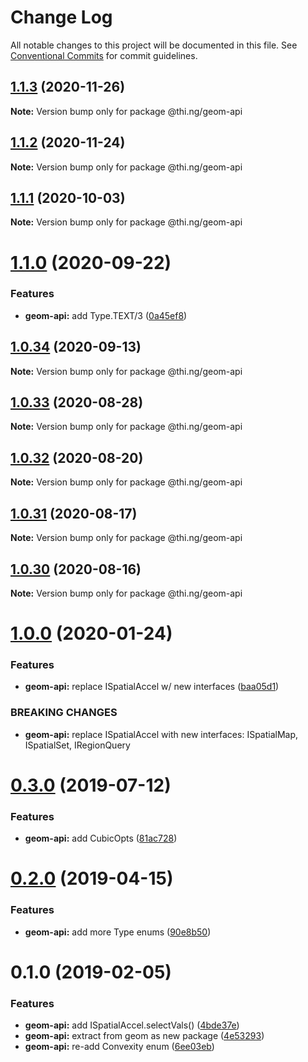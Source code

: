 # Change Log

All notable changes to this project will be documented in this file.
See [Conventional Commits](https://conventionalcommits.org) for commit guidelines.

## [1.1.3](https://github.com/thi-ng/umbrella/compare/@thi.ng/geom-api@1.1.2...@thi.ng/geom-api@1.1.3) (2020-11-26)

**Note:** Version bump only for package @thi.ng/geom-api





## [1.1.2](https://github.com/thi-ng/umbrella/compare/@thi.ng/geom-api@1.1.1...@thi.ng/geom-api@1.1.2) (2020-11-24)

**Note:** Version bump only for package @thi.ng/geom-api





## [1.1.1](https://github.com/thi-ng/umbrella/compare/@thi.ng/geom-api@1.1.0...@thi.ng/geom-api@1.1.1) (2020-10-03)

**Note:** Version bump only for package @thi.ng/geom-api





# [1.1.0](https://github.com/thi-ng/umbrella/compare/@thi.ng/geom-api@1.0.34...@thi.ng/geom-api@1.1.0) (2020-09-22)


### Features

* **geom-api:** add Type.TEXT/3 ([0a45ef8](https://github.com/thi-ng/umbrella/commit/0a45ef8aa99d3dab1bb98c503cf87d1bef0ab8e2))





## [1.0.34](https://github.com/thi-ng/umbrella/compare/@thi.ng/geom-api@1.0.33...@thi.ng/geom-api@1.0.34) (2020-09-13)

**Note:** Version bump only for package @thi.ng/geom-api





## [1.0.33](https://github.com/thi-ng/umbrella/compare/@thi.ng/geom-api@1.0.32...@thi.ng/geom-api@1.0.33) (2020-08-28)

**Note:** Version bump only for package @thi.ng/geom-api





## [1.0.32](https://github.com/thi-ng/umbrella/compare/@thi.ng/geom-api@1.0.31...@thi.ng/geom-api@1.0.32) (2020-08-20)

**Note:** Version bump only for package @thi.ng/geom-api





## [1.0.31](https://github.com/thi-ng/umbrella/compare/@thi.ng/geom-api@1.0.30...@thi.ng/geom-api@1.0.31) (2020-08-17)

**Note:** Version bump only for package @thi.ng/geom-api





## [1.0.30](https://github.com/thi-ng/umbrella/compare/@thi.ng/geom-api@1.0.29...@thi.ng/geom-api@1.0.30) (2020-08-16)

**Note:** Version bump only for package @thi.ng/geom-api





# [1.0.0](https://github.com/thi-ng/umbrella/compare/@thi.ng/geom-api@0.3.8...@thi.ng/geom-api@1.0.0) (2020-01-24)

### Features

* **geom-api:** replace ISpatialAccel w/ new interfaces ([baa05d1](https://github.com/thi-ng/umbrella/commit/baa05d1908a940115690cb3d1dd403173061d63a))

### BREAKING CHANGES

* **geom-api:** replace ISpatialAccel with new interfaces:
ISpatialMap, ISpatialSet, IRegionQuery

# [0.3.0](https://github.com/thi-ng/umbrella/compare/@thi.ng/geom-api@0.2.5...@thi.ng/geom-api@0.3.0) (2019-07-12)

### Features

* **geom-api:** add CubicOpts ([81ac728](https://github.com/thi-ng/umbrella/commit/81ac728))

# [0.2.0](https://github.com/thi-ng/umbrella/compare/@thi.ng/geom-api@0.1.12...@thi.ng/geom-api@0.2.0) (2019-04-15)

### Features

* **geom-api:** add more Type enums ([90e8b50](https://github.com/thi-ng/umbrella/commit/90e8b50))

# 0.1.0 (2019-02-05)

### Features

* **geom-api:** add ISpatialAccel.selectVals() ([4bde37e](https://github.com/thi-ng/umbrella/commit/4bde37e))
* **geom-api:** extract from geom as new package ([4e53293](https://github.com/thi-ng/umbrella/commit/4e53293))
* **geom-api:** re-add Convexity enum ([6ee03eb](https://github.com/thi-ng/umbrella/commit/6ee03eb))
